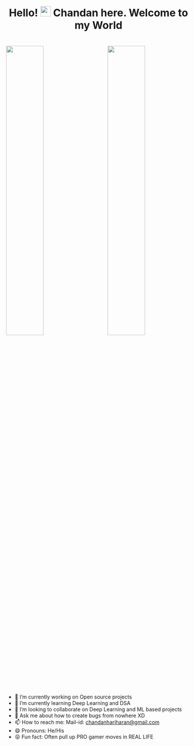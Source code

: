 ### <h1 align="center">Hello! <img src="https://media.giphy.com/media/hvRJCLFzcasrR4ia7z/giphy.gif" width="28"> Chandan here. Welcome to my World</h1>
<h1> </h1>

<img  src="https://github-readme-stats.vercel.app/api?username=Chandan-h-509&show_icons=true&hide_border=true&theme=chartreuse-dark" width="45%" align="right" >

<img  src="https://github-readme-streak-stats.herokuapp.com/?user=Chandan-h-509&hide_border=true&theme=chartreuse-dark" width="45%" >
<br />

<!--
**Chandan-h-509/Chandan-h-509** is a ✨ _special_ ✨ repository because its `README.md` (this file) appears on your GitHub profile.

Here are some ideas to get you started:
-->
- 🔭 I’m currently working on Open source projects
- 🌱 I’m currently learning Deep Learning and DSA
- 👯 I’m looking to collaborate on Deep Learning and ML based projects
- 💬 Ask me about how to create bugs from nowhere XD
- 📫 How to reach me: Mail-id: chandanhariharan@gmail.com
- 😄 Pronouns: He/His
- 😝 Fun fact: Often pull up PRO gamer moves in REAL LIFE

